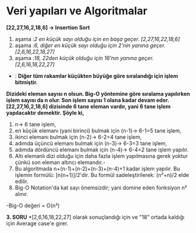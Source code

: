# Veri yapıları ve Algoritmalar
**[22,27,16,2,18,6] -> Insertion Sort** 

1. aşama :*2 en küçük sayı olduğu için en başa geçer. [2,27,16,22,18,6]*
2. aşama :*6, diğer en küçük sayı olduğu için 2'nin yanına geçer. [2,6,16,22,18,27]*
3. aşama :*18, 22den küçük olduğu için 16'nın yanına geçer.  [2,6,16,18,22,27]*
- : **Diğer tüm rakamlar küçükten büyüğe göre sıralandığı için işlem bitmiştir.**


**Dizideki eleman sayısı n olsun. Big-O yöntemine göre sıralama yapılırken işlem sayısı da n olur. Son işlem sayısı 1 olana kadar devam eder.**
**[22,27,16,2,18,6] dizisinde 6 tane eleman vardır, yani 6 tane işlem yapılacaktır demektir. Şöyle ki,**

1. n-> 6 tane işlem,
2. en küçük elemanı (yani birinci) bulmak için (n-1)-> 6-1=5 tane işlem,
3. ikinci elemanı bulmak için (n-2)-> 6-2=4 tane işlem,
4. adımda üçüncü elemanı bulmak için (n-3)-> 6-3=3 tane işlem,
5. adımda dördüncü elemanı bulmak için (n-4)-> 6-4=2 tane işlem yapılır.
6. Altı elemanlı dizi olduğu için daha fazla işlem yapılmasına gerek yoktur çünkü son eleman altıncı elemandır.-
7. Bu algoritmada n+(n-1)+(n-2)+(n-3)+(n-4)+1 kadar işlem yapılır. Bu işlemin formülü: [n(n+1)]/2'dir. Bu formül sadeleştirilerek: (n²+n)/2 elde edilir.
8. Big-O Notation'da kat sayı önemsizdir; yani domine eden fonksiyon n² alınır.

-Big-O değeri = O(n²)


**3. SORU**
*[2,6,16,18,22,27] olarak sonuçlandığı için ve "18" ortada kaldığı için Average case'e girer. 
